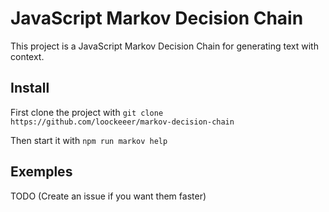 # JavaScript Markov Decision Chain

This project is a JavaScript Markov Decision Chain for generating text with context.

## Install

First clone the project with `git clone https://github.com/loockeeer/markov-decision-chain`

Then start it with `npm run markov help`

## Exemples

TODO (Create an issue if you want them faster)
